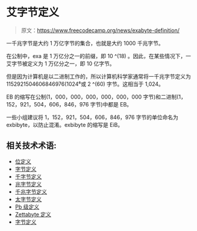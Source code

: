 # 艾字节定义

> 原文：<https://www.freecodecamp.org/news/exabyte-definition/>

一千兆字节是大约 1 万亿字节的集合，也就是大约 1000 千兆字节。

在公制中，exa 是 1 万亿分之一的前缀，即 10 ^(18) 。因此，在某些情况下，一艾字节被定义为 1 万亿分之一，即 10 亿字节。

但是因为计算机是以二进制工作的，所以计算机科学家通常将一千兆字节定义为 1152921504606846976(1024⁶或 2 ^(60) 字节。这相当于 1,024。

EB 的缩写在公制(1，000，000，000，000，000，000 字节)和二进制(1，152，921，504，606，846，976 字节)中都是 EB。

一些小组建议将 1，152，921，504，606，846，976 字节的单位命名为 exbibyte，以防止混淆。exbibyte 的缩写是 EiB。

## 相关技术术语:

*   [位定义](https://www.freecodecamp.org/news/bit-definition/)
*   [字节定义](https://www.freecodecamp.org/news/byte-definition/)
*   [千字节定义](https://www.freecodecamp.org/news/kilobyte-definition/)
*   [兆字节定义](https://www.freecodecamp.org/news/megabyte-definition/)
*   [千兆字节定义](https://www.freecodecamp.org/news/gigabyte-definition/)
*   [太字节定义](https://www.freecodecamp.org/news/terabyte-definition/)
*   [Pb 级定义](https://www.freecodecamp.org/news/petabyte-definition/)
*   [Zettabyte 定义](https://www.freecodecamp.org/news/zettabyte-definition/)
*   [字节定义](https://www.freecodecamp.org/news/yottabyte-definition/)